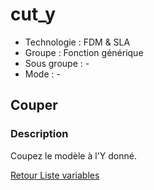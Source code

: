 # cut_y

* Technologie : FDM & SLA
* Groupe : Fonction générique
* Sous groupe : -
* Mode : -

## Couper

### Description

Coupez le modèle à l'Y donné.

[Retour Liste variables](variable_list.md)